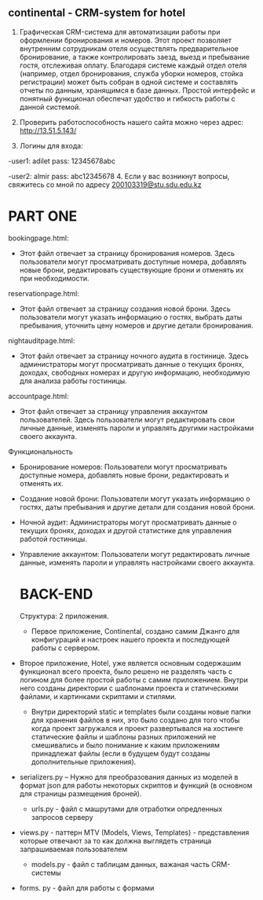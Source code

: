 ## continental - CRM-system for hotel

1. Графическая CRM-система для автоматизации работы при оформлении бронирования и номеров. Этот проект позволяет внутренним сотрудникам отеля осуществлять предварительное бронирование, а также контролировать заезд, выезд и пребывание гостя, отслеживая оплату. Благодаря системе каждый отдел отеля (например, отдел бронирования, служба уборки номеров, стойка регистрации) может быть собран в одной системе и составлять отчеты по данным, хранящимся в базе данных. Простой интерфейс и понятный функционал обеспечат удобство и гибкость работы с данной системой.


2. Проверить работоспособность нашего сайта можно через адрес: http://13.51.5.143/
3. Логины для входа:
   
-user1: adilet
pass: 12345678abc

-user2: almir
pass: abc12345678
4. Если у вас возникнут вопросы, свяжитесь со мной по адресу 200103319@stu.sdu.edu.kz

# PART ONE

bookingpage.html:
   - Этот файл отвечает за страницу бронирования номеров. Здесь пользователи могут просматривать доступные номера, добавлять новые брони, редактировать существующие брони и отменять их при необходимости.
     
reservationpage.html:
   - Этот файл отвечает за страницу создания новой брони. Здесь пользователи могут указать информацию о гостях, выбрать даты пребывания, уточнить цену номеров и другие детали бронирования.

nightauditpage.html:
   - Этот файл отвечает за страницу ночного аудита в гостинице. Здесь администраторы могут просматривать данные о текущих бронях, доходах, свободных номерах и другую информацию, необходимую для анализа работы гостиницы.

accountpage.html:
   - Этот файл отвечает за страницу управления аккаунтом пользователей. Здесь пользователи могут редактировать свои личные данные, изменять пароли и управлять другими настройками своего аккаунта.

Функциональность
- Бронирование номеров: Пользователи могут просматривать доступные номера, добавлять новые брони, редактировать и отменять их.
- Создание новой брони: Пользователи могут указать информацию о гостях, даты пребывания и другие детали для создания новой брони.
- Ночной аудит: Администраторы могут просматривать данные о текущих бронях, доходах и другой статистике для управления работой гостиницы.
- Управление аккаунтом: Пользователи могут редактировать личные данные, изменять пароли и управлять настройками своего аккаунта.

  # BACK-END

  Структура: 2 приложения. 
  -	Первое приложение, Continental, создано самим Джанго для конфигураций и настроек нашего проекта и последующей работы с сервером. 
- Второе приложение, Hotel, уже является основным содержашим функционал всего проекта, было решено не разделять часть с логином для более простой работы с самим приложением. Внутри него созданы директории с шаблонами проекта и статическими файлами, и картинками скриптами и стилями.
  -	Внутри директорий static и templates были созданы новые папки для хранения файлов в них, это было создано для того чтобы когда проект загружался и проект развертывался на хостинге статические файлы и шаблоны разных приложений не смешивались и было понимание к каким приложениям принадлежат файлы (если в будущем будут созданы дополнительные приложения). 
- serializers.py – Нужно для преобразования данных из моделей в формат json для работы некоторых скриптов и функций (в основном для страницы размещения броней).
  - urls.py - файл с машрутами для отработки опредленных запросов серверу
- views.py - паттерн MTV (Models, Views, Templates) - представления которые отвечают за то как должна выглядеть страница запрашиваемая пользователем 
  - models.py - файл с таблицам данных, важаная часть CRM-системы
- forms. py - файл для работы с формами

   

